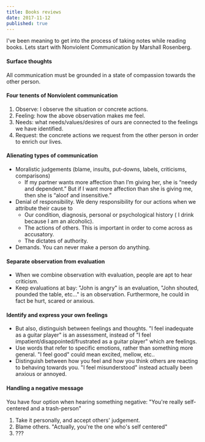 ```yaml
---
title: Books reviews
date: 2017-11-12
published: true
---
```


I've been meaning to get into the process of taking notes while reading books. Lets start with Nonviolent Communication
by Marshall Rosenberg.

#### Surface thoughts

All communication must be grounded in a state of compassion towards the other person.

#### Four tenents of Nonviolent communication

1. Observe: I observe the situation or concrete actions.
2. Feeling: how the above observation makes me feel.
3. Needs: what needs/values/desires of ours are connected to the feelings we have identified.
4. Request: the concrete actions we request from the other person in order to enrich our lives.

#### Alienating types of communication

* Moralistic judgements (blame, insults, put-downs, labels, criticisms, comparisons)
  * If my partner wants more affection than I’m giving her, she is “needy and dependent.” But if I want more affection than she is giving me,
  then she is “aloof and insensitive.”
* Denial of responsibility. We deny responsibility  for our actions when we attribute their
cause to
  * Our condition, diagnosis, personal or psychological history ( I drink because I am an alcoholic).
  * The actions of others. This is important in order to come across as accusatory.
  * The dictates of authority.
* Demands. You can never make a person do anything.

#### Separate observation from evaluation

* When we combine observation with evaluation, people are apt to hear criticism.
* Keep evaluations at bay: "John is angry" is an evaluation, "John shouted, pounded the table, etc..." is an observation.
Furthermore, he could in fact be hurt, scared or anxious.

#### Identify and express your own feelings

* But also, distinguish between feelings and thoughts. "I feel inadequate as a guitar player" is an assessment, instead of
"I feel impatient/disappointed/frustrated as a guitar player" which are feelings.
* Use words that refer to specific emotions, rather than something more general. "I feel good" could mean excited, mellow, etc..
* Distinguish between how you feel and how you think others are reacting to behaving towards you. "I feel misunderstood"
instead actually been anxious or annoyed.

#### Handling a negative message

You have four option when hearing something negative: "You're really self-centered and a trash-person"

1. Take it personally, and accept others' judgement.
2. Blame others. "Actually, you're the one who's self centered"
3. ???
